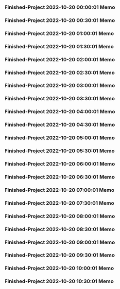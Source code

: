 ### Finished-Project 2022-10-20 00:00:01 Memo
### Finished-Project 2022-10-20 00:30:01 Memo
### Finished-Project 2022-10-20 01:00:01 Memo
### Finished-Project 2022-10-20 01:30:01 Memo
### Finished-Project 2022-10-20 02:00:01 Memo
### Finished-Project 2022-10-20 02:30:01 Memo
### Finished-Project 2022-10-20 03:00:01 Memo
### Finished-Project 2022-10-20 03:30:01 Memo
### Finished-Project 2022-10-20 04:00:01 Memo
### Finished-Project 2022-10-20 04:30:01 Memo
### Finished-Project 2022-10-20 05:00:01 Memo
### Finished-Project 2022-10-20 05:30:01 Memo
### Finished-Project 2022-10-20 06:00:01 Memo
### Finished-Project 2022-10-20 06:30:01 Memo
### Finished-Project 2022-10-20 07:00:01 Memo
### Finished-Project 2022-10-20 07:30:01 Memo
### Finished-Project 2022-10-20 08:00:01 Memo
### Finished-Project 2022-10-20 08:30:01 Memo
### Finished-Project 2022-10-20 09:00:01 Memo
### Finished-Project 2022-10-20 09:30:01 Memo
### Finished-Project 2022-10-20 10:00:01 Memo
### Finished-Project 2022-10-20 10:30:01 Memo
